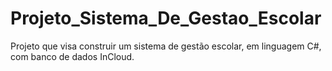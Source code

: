 # Projeto_Sistema_De_Gestao_Escolar
Projeto que visa construir um sistema de gestão escolar, em linguagem C#, com banco de dados InCloud.
